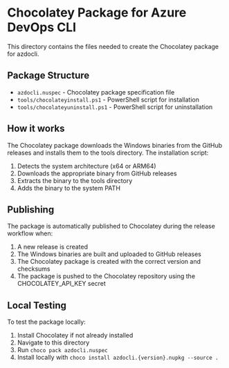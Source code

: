 # Chocolatey Package for Azure DevOps CLI

This directory contains the files needed to create the Chocolatey package for azdocli.

## Package Structure

- `azdocli.nuspec` - Chocolatey package specification file
- `tools/chocolateyinstall.ps1` - PowerShell script for installation
- `tools/chocolateyuninstall.ps1` - PowerShell script for uninstallation

## How it works

The Chocolatey package downloads the Windows binaries from the GitHub releases and installs them to the tools directory. The installation script:

1. Detects the system architecture (x64 or ARM64)
2. Downloads the appropriate binary from GitHub releases
3. Extracts the binary to the tools directory
4. Adds the binary to the system PATH

## Publishing

The package is automatically published to Chocolatey during the release workflow when:

1. A new release is created
2. The Windows binaries are built and uploaded to GitHub releases
3. The Chocolatey package is created with the correct version and checksums
4. The package is pushed to the Chocolatey repository using the CHOCOLATEY_API_KEY secret

## Local Testing

To test the package locally:

1. Install Chocolatey if not already installed
2. Navigate to this directory
3. Run `choco pack azdocli.nuspec`
4. Install locally with `choco install azdocli.{version}.nupkg --source .`